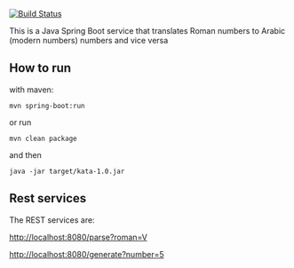 [![Build Status](https://travis-ci.org/zisisp/RentalCars.svg?branch=master)](https://travis-ci.org/zisisp/RentalCars)

This is a Java Spring Boot service that translates Roman numbers to Arabic (modern numbers) numbers and vice versa
## How to run

with maven:
```
mvn spring-boot:run
```

or run 
```
mvn clean package
```
and then 
```
java -jar target/kata-1.0.jar
```


## Rest services
The REST services are:

[http://localhost:8080/parse?roman=V](http://localhost:8080/parse?roman=V)

[http://localhost:8080/generate?number=5](http://localhost:8080/generate?number=5)
